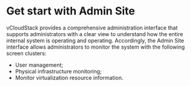 # Get start with Admin Site

vCloudStack provides a comprehensive administration interface that supports administrators with a clear view to understand how the entire internal system is operating and operating. Accordingly, the Admin Site interface allows administrators to monitor the system with the following screen clusters:

* User management;
* Physical infrastructure monitoring;
* Monitor virtualization resource information.

<figure><img src="https://docs.vngcloud.vn/~gitbook/image?url=https%3A%2F%2F3672463924-files.gitbook.io%2F%7E%2Ffiles%2Fv0%2Fb%2Fgitbook-x-prod.appspot.com%2Fo%2Fspaces%252FB0NrrrdJdpYOYzRkbWp5%252Fuploads%252F8ftbEZmCJABFBQViv4YR%252Fimage.png%3Falt%3Dmedia%26token%3Da857dce2-8810-4e0a-b59a-51b692929672&#x26;width=768&#x26;dpr=4&#x26;quality=100&#x26;sign=ed559df8&#x26;sv=1" alt=""><figcaption></figcaption></figure>
